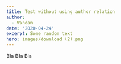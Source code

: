 ```yaml
---
title: Test without using author relation
author:
  - Vandan
date: '2020-04-24'
excerpt: Some random text
hero: images/download (2).png
---
```

Bla Bla Bla
